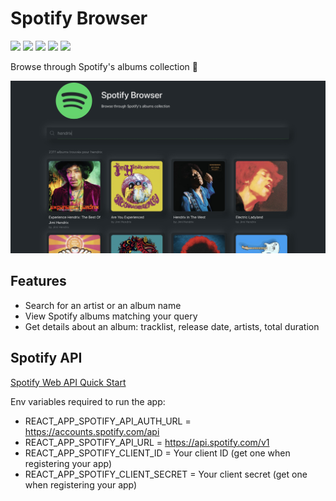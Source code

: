 # Spotify Browser

![](https://img.shields.io/badge/TypeScript-informational?style=flat&logo=TypeScript&logoColor=white&color=4AB197)
![](https://img.shields.io/badge/Bootstrap-informational?style=flat&logo=Bootstrap&logoColor=white)
![](https://img.shields.io/badge/Styled--Components-blueviolet?style=flat&logo=styled-components&logoColor=white)
![](https://img.shields.io/badge/ESLint-yellow?style=flat&logo=ESLint&logoColor=white)
![](https://img.shields.io/badge/Prettier-yellow?style=flat&logo=Prettier&logoColor=white)

Browse through Spotify's albums collection 🚀

![screenshot](./public/screenshot.jpeg)

## Features
* Search for an artist or an album name
* View Spotify albums matching your query
* Get details about an album: tracklist, release date, artists, total duration

## Spotify API
[Spotify Web API Quick Start](https://developer.spotify.com/documentation/web-api/quick-start/)

Env variables required to run the app:
* REACT_APP_SPOTIFY_API_AUTH_URL = https://accounts.spotify.com/api
* REACT_APP_SPOTIFY_API_URL = https://api.spotify.com/v1
* REACT_APP_SPOTIFY_CLIENT_ID = Your client ID (get one when registering your app)
* REACT_APP_SPOTIFY_CLIENT_SECRET = Your client secret (get one when registering your app)
